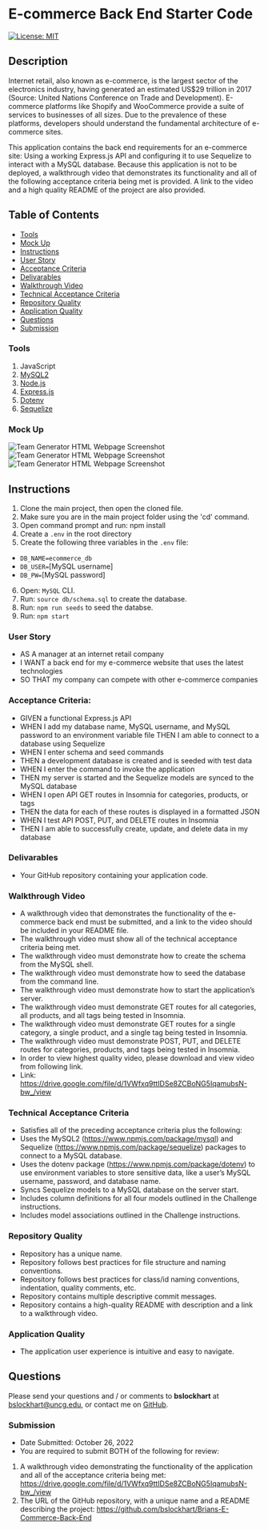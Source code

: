 # E-commerce Back End Starter Code

[![License: MIT](https://img.shields.io/badge/License-MIT-yellow.svg)](https://opensource.org/licenses/MIT)

## Description
Internet retail, also known as e-commerce, is the largest sector of the electronics industry, having generated an estimated US$29 trillion in 2017 (Source: United Nations Conference on Trade and Development). E-commerce platforms like Shopify and WooCommerce provide a suite of services to businesses of all sizes. Due to the prevalence of these platforms, developers should understand the fundamental architecture of e-commerce sites.

This application contains the back end requirements for an e-commerce site: Using a working Express.js API and configuring it to use Sequelize to interact with a MySQL database.
Because this application is not to be deployed, a walkthrough video that demonstrates its functionality and all of the following acceptance criteria being met is provided. A link to the video and a high quality README of the project are also provided.

## Table of Contents
* [Tools](#tools)
* [Mock Up](#Mock-Up)
* [Instructions](#Instructions)
* [User Story](#User-Story)
* [Acceptance Criteria](#Acceptance-Criteria)
* [Delivarables](#Delivarables)
* [Walkthrough Video](Walkthrough-Video)
* [Technical Acceptance Criteria](#Technical-Acceptance-Criteria)
* [Repository Quality](#Repository-Quality)
* [Application Quality](#Application-Quality)
* [Questions](#Questions)
* [Submission](#Submission)

### Tools
1. JavaScript
2. [MySQL2](https://www.npmjs.com/package/mysql2)
3. [Node.js](https://nodejs.org/en/)
4. [Express.js](https://www.npmjs.com/package/express)
5. [Dotenv](https://www.npmjs.com/package/dotenv)
6. [Sequelize](https://www.npmjs.com/package/sequelize)

### Mock Up
![Team Generator HTML Webpage Screenshot](./assets/images/13-orm-homework-demo-01.gif)
![Team Generator HTML Webpage Screenshot](./assets/images/13-orm-homework-demo-02.gif)
![Team Generator HTML Webpage Screenshot](./assets/images/13-orm-homework-demo-03.gif)

## Instructions
1. Clone the main project, then open the cloned file.
2. Make sure you are in the main project folder using the 'cd' command.
3. Open command prompt and run: npm install
4. Create a `.env` in the root directory
5. Create the following three variables in the `.env` file:
- `DB_NAME=ecommerce_db`
- `DB_USER=`[MySQL username]
- `DB_PW=`[MySQL password]
6. Open: `MySQL` CLI.
7. Run: `source db/schema.sql` to create the database.
8. Run: `npm run seeds` to seed the databse.
9. Run: `npm start`

### User Story
* AS A manager at an internet retail company
* I WANT a back end for my e-commerce website that uses the latest technologies 
* SO THAT my company can compete with other e-commerce companies

### Acceptance Criteria:
* GIVEN a functional Express.js API
* WHEN I add my database name, MySQL username, and MySQL password to an environment variable file THEN I am able to connect to a database using Sequelize
* WHEN I enter schema and seed commands
* THEN a development database is created and is seeded with test data
* WHEN I enter the command to invoke the application
* THEN my server is started and the Sequelize models are synced to the MySQL database
* WHEN I open API GET routes in Insomnia for categories, products, or tags
* THEN the data for each of these routes is displayed in a formatted JSON
* WHEN I test API POST, PUT, and DELETE routes in Insomnia
* THEN I am able to successfully create, update, and delete data in my database

### Delivarables
* Your GitHub repository containing your application code.

### Walkthrough Video
* A walkthrough video that demonstrates the functionality of the e-commerce back end must be submitted, and a link to the video should be included in your README file.
* The walkthrough video must show all of the technical acceptance criteria being met.
* The walkthrough video must demonstrate how to create the schema from the MySQL shell.
* The walkthrough video must demonstrate how to seed the database from the command line.
* The walkthrough video must demonstrate how to start the application’s server.
* The walkthrough video must demonstrate GET routes for all categories, all products, and all tags being tested in Insomnia.
* The walkthrough video must demonstrate GET routes for a single category, a single product, and a single tag being tested in Insomnia.
* The walkthrough video must demonstrate POST, PUT, and DELETE routes for categories, products, and tags being tested in Insomnia.
* In order to view highest quality video, please download and view video from following link.
* Link: https://drive.google.com/file/d/1VWfxq9ttIDSe8ZCBoNG5IqamubsN-bw_/view

### Technical Acceptance Criteria
* Satisfies all of the preceding acceptance criteria plus the following:
* Uses the MySQL2 (https://www.npmjs.com/package/mysql) and Sequelize
(https://www.npmjs.com/package/sequelize) packages to connect to a MySQL database.
* Uses the dotenv package (https://www.npmjs.com/package/dotenv) to use environment variables to store sensitive data, like a user’s MySQL username, password, and database name.
* Syncs Sequelize models to a MySQL database on the server start.
* Includes column definitions for all four models outlined in the Challenge instructions. 
* Includes model associations outlined in the Challenge instructions.

### Repository Quality
* Repository has a unique name.
* Repository follows best practices for file structure and naming conventions.
* Repository follows best practices for class/id naming conventions, indentation, quality comments, etc.
* Repository contains multiple descriptive commit messages.
* Repository contains a high-quality README with description and a link to a walkthrough video.

### Application Quality
* The application user experience is intuitive and easy to navigate.

## Questions
Please send your questions and / or comments to **bslockhart** at bslockhart@uncg.edu, or contact me on [GitHub](https://github.com/bslockhart/Brians-E-Commerce-Back-End).

### Submission
* Date Submitted: October 26, 2022
* You are required to submit BOTH of the following for review: 
1. A walkthrough video demonstrating the functionality of the application and all of the acceptance criteria being met: https://drive.google.com/file/d/1VWfxq9ttIDSe8ZCBoNG5IqamubsN-bw_/view
2. The URL of the GitHub repository, with a unique name and a README describing the project: https://github.com/bslockhart/Brians-E-Commerce-Back-End